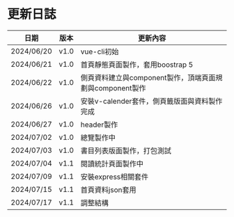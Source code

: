 # 更新日誌
| 日期 | 版本 | 更新內容 |
| ---- | ---- | ---- |
| 2024/06/20 | v1.0 | vue-cli初始 |
| 2024/06/21 | v1.0 | 首頁靜態頁面製作，套用boostrap 5 |
| 2024/06/22 | v1.0 | 側頁資料建立與component製作，頂端頁面規劃與component製作 |
| 2024/06/26 | v1.0 | 安裝v-calender套件，側頁籤版面與資料製作完成 |
| 2024/06/27 | v1.0 | header製作 |
| 2024/07/02 | v1.0 | 總覽製作中 |
| 2024/07/03 | v1.0 | 書目列表版面製作，打包測試 |
| 2024/07/04 | v1.1 | 閱讀統計頁面製作中 |
| 2024/07/09 | v1.1 | 安裝express相關套件 |
| 2024/07/15 | v1.1 | 首頁資料json套用 |
| 2024/07/17 | v1.1 | 調整結構 |